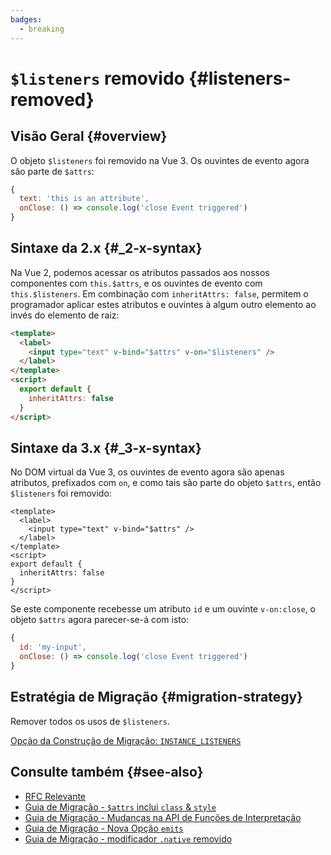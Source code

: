```yaml
---
badges:
  - breaking
---
```


# `$listeners` removido <MigrationBadges :badges="$frontmatter.badges" /> {#listeners-removed}

## Visão Geral {#overview}

O objeto `$listeners` foi removido na Vue 3. Os ouvintes de evento agora são parte de `$attrs`:

```js
{
  text: 'this is an attribute',
  onClose: () => console.log('close Event triggered')
}
```

## Sintaxe da 2.x {#_2-x-syntax}

Na Vue 2, podemos acessar os atributos passados aos nossos componentes com `this.$attrs`, e os ouvintes de evento com `this.$listeners`. Em combinação com `inheritAttrs: false`, permitem o programador aplicar estes atributos e ouvintes à algum outro elemento ao invés do elemento de raiz:

```html
<template>
  <label>
    <input type="text" v-bind="$attrs" v-on="$listeners" />
  </label>
</template>
<script>
  export default {
    inheritAttrs: false
  }
</script>
```

## Sintaxe da 3.x {#_3-x-syntax}

No DOM virtual da Vue 3, os ouvintes de evento agora são apenas atributos, prefixados com `on`, e como tais são parte do objeto `$attrs`, então `$listeners` foi removido:

```vue
<template>
  <label>
    <input type="text" v-bind="$attrs" />
  </label>
</template>
<script>
export default {
  inheritAttrs: false
}
</script>
```

Se este componente recebesse um atributo `id` e um ouvinte `v-on:close`, o objeto `$attrs` agora parecer-se-á com isto:

```js
{
  id: 'my-input',
  onClose: () => console.log('close Event triggered')
}
```

## Estratégia de Migração {#migration-strategy}

Remover todos os usos de `$listeners`.

[Opção da Construção de Migração: `INSTANCE_LISTENERS`](../migration-build#compat-configuration)

## Consulte também {#see-also}

- [RFC Relevante](https://github.com/vuejs/rfcs/blob/master/active-rfcs/0031-attr-fallthrough.md)
- [Guia de Migração - `$attrs` inclui `class` & `style`](./attrs-includes-class-style)
- [Guia de Migração - Mudanças na API de Funções de Interpretação](./render-function-api)
- [Guia de Migração - Nova Opção `emits`](./emits-option)
- [Guia de Migração - modificador `.native` removido](./v-on-native-modifier-removed)
